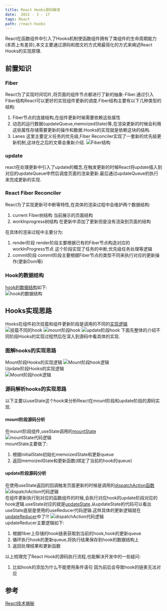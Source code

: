 ```yaml
---
title: React Hooks源码解读
date:  2021 - 3 - 17
tags: React
path: /react-hooks
---
```


React在函数组件中引入了Hooks机制使函数组件拥有了类组件的生命周期能力(本质上有差异),本文主要通过源码和图文的方式用最简化的方式来阐述React Hooks的实现原理.

## 前置知识
### Fiber
React为了实现时间切片,将页面的组件节点都进行了新的抽象-Fiber.通过引入Fiber结构React可以更好的实现组件更新的调度.Fiber结构主要有以下几种类型的结构:
1. Fiber节点的连接结构,在组件更新时候需要依赖这些属性
2. 动态的运行数据(updateQueue,memoizedState)等,在渲染更新的时候会利用这些属性存储需要更新的操作和数据.Hooks的实现就是依赖这块的结构.
3. Lanes 这里主要定义任务的优先级,Fiber Reconciler实现了一套新的优先级更新机制,这块在之后的文章会重新介绍.
![Fiber结构](./ReactHooks/Fiber.png)

### update
react在处理更新中引入了update的概念,在触发更新的时候React将update插入到对应的updateQueue中然后调度页面的渲染更新.最后通过updateQueue的执行来完成更新的实现. 

### React Fiber Reconciler
React为了实现更新可中断等特性,在具体的渲染过程中会维护两个数据结构:
1. current Fiber树结构  当前展示的页面结构
2. workInprogress树结构 在更新中添加了更新但是没有渲染到页面的结构  

在具体的渲染过程中主要分为:
1. render阶段 render阶段主要根据已有的Fiber节点构造对应的workInProgress节点 这个阶段实现了任务的中断,优先级任务处理等逻辑
2. commit阶段 commit阶段主要根据Fiber节点的类型不同来执行对应的更新操作(更新Dom等)

### Hook的数据结构
[hook的数据结构](https://github.com/facebook/react/blob/0203b6567c6fd6274866c853ef938241d24551ec/packages/react-reconciler/src/ReactFiberHooks.new.js#L140)如下:  
![hook的数据结构](./ReactHooks/hook.png)

## Hooks实现思路
Hooks在组件初次挂载和组件更新阶段是调用的不同的[实现逻辑](https://github.com/facebook/react/blob/1d1e49cfa453b58769e87c3c8d321024d58c948f/packages/react-reconciler/src/ReactFiberHooks.new.js#L389)
![挂载不同的hook](./ReactHooks/different_hook.png)
![mount阶段hook](./ReactHooks/mountHookCode.png)
![update阶段hook](./ReactHooks/updateHookCode.png)
下面先整体的介绍不同阶段Hooks的实现过程然后在深入到源码中看具体的实现.

### 图解hooks的实现思路
Mount阶段Hooks的实现逻辑
![Mount阶段hook逻辑](./ReactHooks/MountHook.jpg)  
Update阶段Hooks的实现逻辑  
![Mount阶段hook逻辑](./ReactHooks/updateHook.jpg)  

### 源码解析hooks的实现思路
以下主要以useState这个hook来分析React在mount阶段和update阶段的源码实现.

#### mount阶段源码分析
在mount阶段组件,useState调用的[mountState](https://github.com/facebook/react/blob/1d1e49cfa453b58769e87c3c8d321024d58c948f/packages/react-reconciler/src/ReactFiberHooks.new.js#L1235)  
![mountState代码逻辑](./ReactHooks/mountState.png)  
mountState主要做了:
1. 根据initialState初始化memoizedState和更新queue
2. 返回memoizedState和更新函数(绑定了当前的hook的queue)

#### update阶段源码分析
在使用useState返回的回调触发页面更新的时候是调用的[dispatchAction函数](https://github.com/facebook/react/blob/1d1e49cfa453b58769e87c3c8d321024d58c948f/packages/react-reconciler/src/ReactFiberHooks.new.js#L1901)  
![dispatchAction代码逻辑](./ReactHooks/dispatchAction.png)  
在组件更新执行到对应的函数组件的时候,会执行对应hook的update阶段对应的hook逻辑.useState对应的就是[updateState](https://github.com/facebook/react/blob/1d1e49cfa453b58769e87c3c8d321024d58c948f/packages/react-reconciler/src/ReactFiberHooks.new.js#L1262).从updateState的代码可以看出useState底层是使用的useReducer代码逻辑.这样具体的更新逻辑就在[updateReducer](https://github.com/facebook/react/blob/1d1e49cfa453b58769e87c3c8d321024d58c948f/packages/react-reconciler/src/ReactFiberHooks.new.js#L710)中了!!!
![dispatchAction代码逻辑](./ReactHooks/updateReducer.png)   
updateReducer主要逻辑如下:
1. 根据fiber上存储的hook链表获取到当前的hook,hook的更新queue
2. 循环执行hook的更新queue,将执行结果保存到hook的数据结构上
3. 返回处理结果和更新函数

以上梳理完了React Hook的源码执行流程,也能解决开发中的一些疑问:
1. 比如hook的添加为什么不能使用条件语句  因为前后会导致hook的链表无法对应

## 参考
[React技术揭秘](https://react.iamkasong.com/hooks/prepare.html#%E4%BB%8Elogo%E8%81%8A%E8%B5%B7)